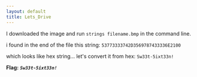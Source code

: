 ```yaml
---
layout: default
title: Lets_Drive
---
```




I downloaded the image and run `strings filename.bmp` in the command line.

i found in the end of the file this string:
```53773333742D3569787433336E2100```

which looks like hex string... let's convert it from hex: `Sw33t-5ixt33n!`

**Flag:** ***`Sw33t-5ixt33n!`***
